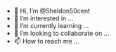 - 👋 Hi, I’m @Sheldon50cent
- 👀 I’m interested in ...
- 🌱 I’m currently learning ...
- 💞️ I’m looking to collaborate on ...
- 📫 How to reach me ...

<!---
Sheldon50cent/Sheldon50cent is a ✨ special ✨ repository because its `README.md` (this file) appears on your GitHub profile.
You can click the Preview link to take a look at your changes.
--->
